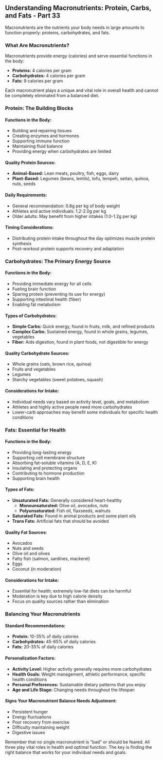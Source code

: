 ## Understanding Macronutrients: Protein, Carbs, and Fats - Part 33

Macronutrients are the nutrients your body needs in large amounts to function properly: proteins, carbohydrates, and fats.

### What Are Macronutrients?

Macronutrients provide energy (calories) and serve essential functions in the body:

* **Proteins:** 4 calories per gram
* **Carbohydrates:** 4 calories per gram
* **Fats:** 9 calories per gram

Each macronutrient plays a unique and vital role in overall health and cannot be completely eliminated from a balanced diet.

### Protein: The Building Blocks

#### Functions in the Body:
* Building and repairing tissues
* Creating enzymes and hormones
* Supporting immune function
* Maintaining fluid balance
* Providing energy when carbohydrates are limited

#### Quality Protein Sources:
* **Animal-Based:** Lean meats, poultry, fish, eggs, dairy
* **Plant-Based:** Legumes (beans, lentils), tofu, tempeh, seitan, quinoa, nuts, seeds

#### Daily Requirements:
* General recommendation: 0.8g per kg of body weight
* Athletes and active individuals: 1.2-2.0g per kg
* Older adults: May benefit from higher intakes (1.0-1.2g per kg)

#### Timing Considerations:
* Distributing protein intake throughout the day optimizes muscle protein synthesis
* Post-workout protein supports recovery and adaptation

### Carbohydrates: The Primary Energy Source

#### Functions in the Body:
* Providing immediate energy for all cells
* Fueling brain function
* Sparing protein (preventing its use for energy)
* Supporting intestinal health (fiber)
* Enabling fat metabolism

#### Types of Carbohydrates:
* **Simple Carbs:** Quick energy, found in fruits, milk, and refined products
* **Complex Carbs:** Sustained energy, found in whole grains, legumes, vegetables
* **Fiber:** Aids digestion, found in plant foods, not digestible for energy

#### Quality Carbohydrate Sources:
* Whole grains (oats, brown rice, quinoa)
* Fruits and vegetables
* Legumes
* Starchy vegetables (sweet potatoes, squash)

#### Considerations for Intake:
* Individual needs vary based on activity level, goals, and metabolism
* Athletes and highly active people need more carbohydrates
* Lower-carb approaches may benefit some individuals for specific health conditions

### Fats: Essential for Health

#### Functions in the Body:
* Providing long-lasting energy
* Supporting cell membrane structure
* Absorbing fat-soluble vitamins (A, D, E, K)
* Insulating and protecting organs
* Contributing to hormone production
* Supporting brain health

#### Types of Fats:
* **Unsaturated Fats:** Generally considered heart-healthy
  * **Monounsaturated:** Olive oil, avocados, nuts
  * **Polyunsaturated:** Fish oil, flaxseeds, walnuts
* **Saturated Fats:** Found in animal products and some plant oils
* **Trans Fats:** Artificial fats that should be avoided

#### Quality Fat Sources:
* Avocados
* Nuts and seeds
* Olive oil and olives
* Fatty fish (salmon, sardines, mackerel)
* Eggs
* Coconut (in moderation)

#### Considerations for Intake:
* Essential for health; extremely low-fat diets can be harmful
* Moderation is key due to high calorie density
* Focus on quality sources rather than elimination

### Balancing Your Macronutrients

#### Standard Recommendations:
* **Protein:** 10-35% of daily calories
* **Carbohydrates:** 45-65% of daily calories
* **Fats:** 20-35% of daily calories

#### Personalization Factors:
* **Activity Level:** Higher activity generally requires more carbohydrates
* **Health Goals:** Weight management, athletic performance, specific health conditions
* **Personal Preferences:** Sustainable dietary patterns that you enjoy
* **Age and Life Stage:** Changing needs throughout the lifespan

#### Signs Your Macronutrient Balance Needs Adjustment:
* Persistent hunger
* Energy fluctuations
* Poor recovery from exercise
* Difficulty maintaining weight
* Digestive issues

Remember that no single macronutrient is "bad" or should be feared. All three play vital roles in health and optimal function. The key is finding the right balance that works for your individual needs and goals.